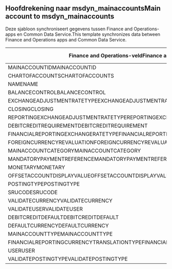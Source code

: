 ## <a name="main-account-to-msdyn_mainaccounts"></a><span data-ttu-id="1e1e3-101">Hoofdrekening naar msdyn_mainaccounts</span><span class="sxs-lookup"><span data-stu-id="1e1e3-101">Main account to msdyn_mainaccounts</span></span>

<span data-ttu-id="1e1e3-102">Deze sjabloon synchroniseert gegevens tussen Finance and Operations-apps en Common Data Service.</span><span class="sxs-lookup"><span data-stu-id="1e1e3-102">This template synchronizes data between Finance and Operations apps and Common Data Service.</span></span>

<span data-ttu-id="1e1e3-103">Finance and Operations-veld</span><span class="sxs-lookup"><span data-stu-id="1e1e3-103">Finance and Operations field</span></span> | <span data-ttu-id="1e1e3-104">Toewijzingstype</span><span class="sxs-lookup"><span data-stu-id="1e1e3-104">Map type</span></span> | <span data-ttu-id="1e1e3-105">Ander Dynamics 365-veld</span><span class="sxs-lookup"><span data-stu-id="1e1e3-105">Other Dynamics 365 field</span></span> | <span data-ttu-id="1e1e3-106">Standaardwaarde</span><span class="sxs-lookup"><span data-stu-id="1e1e3-106">Default value</span></span>
---|---|---|---
<span data-ttu-id="1e1e3-107">MAINACCOUNTID</span><span class="sxs-lookup"><span data-stu-id="1e1e3-107">MAINACCOUNTID</span></span> | = | <span data-ttu-id="1e1e3-108">msdyn_accountnumber</span><span class="sxs-lookup"><span data-stu-id="1e1e3-108">msdyn_accountnumber</span></span> | 
<span data-ttu-id="1e1e3-109">CHARTOFACCOUNTS</span><span class="sxs-lookup"><span data-stu-id="1e1e3-109">CHARTOFACCOUNTS</span></span> | = | <span data-ttu-id="1e1e3-110">msdyn_chartofaccounts.msdyn_name</span><span class="sxs-lookup"><span data-stu-id="1e1e3-110">msdyn_chartofaccounts.msdyn_name</span></span> | 
<span data-ttu-id="1e1e3-111">NAME</span><span class="sxs-lookup"><span data-stu-id="1e1e3-111">NAME</span></span> | = | <span data-ttu-id="1e1e3-112">msdyn_name</span><span class="sxs-lookup"><span data-stu-id="1e1e3-112">msdyn_name</span></span> | 
<span data-ttu-id="1e1e3-113">BALANCECONTROL</span><span class="sxs-lookup"><span data-stu-id="1e1e3-113">BALANCECONTROL</span></span> | >< | <span data-ttu-id="1e1e3-114">msdyn_balancecontrol</span><span class="sxs-lookup"><span data-stu-id="1e1e3-114">msdyn_balancecontrol</span></span> | 
<span data-ttu-id="1e1e3-115">EXCHANGEADJUSTMENTRATETYPE</span><span class="sxs-lookup"><span data-stu-id="1e1e3-115">EXCHANGEADJUSTMENTRATETYPE</span></span> | = | <span data-ttu-id="1e1e3-116">msdyn_exchangeadjustmentratetype.msdyn_name</span><span class="sxs-lookup"><span data-stu-id="1e1e3-116">msdyn_exchangeadjustmentratetype.msdyn_name</span></span> | 
<span data-ttu-id="1e1e3-117">CLOSING</span><span class="sxs-lookup"><span data-stu-id="1e1e3-117">CLOSING</span></span> | >< | <span data-ttu-id="1e1e3-118">msdyn_closing</span><span class="sxs-lookup"><span data-stu-id="1e1e3-118">msdyn_closing</span></span> | 
<span data-ttu-id="1e1e3-119">REPORTINGEXCHANGEADJUSTMENTRATETYPE</span><span class="sxs-lookup"><span data-stu-id="1e1e3-119">REPORTINGEXCHANGEADJUSTMENTRATETYPE</span></span> | = | <span data-ttu-id="1e1e3-120">msdyn_reportingexchangeadjustmentratetype.msdyn_name</span><span class="sxs-lookup"><span data-stu-id="1e1e3-120">msdyn_reportingexchangeadjustmentratetype.msdyn_name</span></span> | 
<span data-ttu-id="1e1e3-121">DEBITCREDITREQUIREMENT</span><span class="sxs-lookup"><span data-stu-id="1e1e3-121">DEBITCREDITREQUIREMENT</span></span> | >< | <span data-ttu-id="1e1e3-122">msdyn_debitcreditrequirement</span><span class="sxs-lookup"><span data-stu-id="1e1e3-122">msdyn_debitcreditrequirement</span></span> | 
<span data-ttu-id="1e1e3-123">FINANCIALREPORTINGEXCHANGERATETYPE</span><span class="sxs-lookup"><span data-stu-id="1e1e3-123">FINANCIALREPORTINGEXCHANGERATETYPE</span></span> | = | <span data-ttu-id="1e1e3-124">msdyn_financialreportingexchangeratetype.msdyn_name</span><span class="sxs-lookup"><span data-stu-id="1e1e3-124">msdyn_financialreportingexchangeratetype.msdyn_name</span></span> | 
<span data-ttu-id="1e1e3-125">FOREIGNCURRENCYREVALUATION</span><span class="sxs-lookup"><span data-stu-id="1e1e3-125">FOREIGNCURRENCYREVALUATION</span></span> | >< | <span data-ttu-id="1e1e3-126">msdyn_foreigncurrencyrevaluation</span><span class="sxs-lookup"><span data-stu-id="1e1e3-126">msdyn_foreigncurrencyrevaluation</span></span> | 
<span data-ttu-id="1e1e3-127">MAINACCOUNTCATEGORY</span><span class="sxs-lookup"><span data-stu-id="1e1e3-127">MAINACCOUNTCATEGORY</span></span> | = | <span data-ttu-id="1e1e3-128">msdyn_mainaccountcategoryname</span><span class="sxs-lookup"><span data-stu-id="1e1e3-128">msdyn_mainaccountcategoryname</span></span> | 
<span data-ttu-id="1e1e3-129">MANDATORYPAYMENTREFERENCE</span><span class="sxs-lookup"><span data-stu-id="1e1e3-129">MANDATORYPAYMENTREFERENCE</span></span> | >< | <span data-ttu-id="1e1e3-130">msdyn_mandatorypaymentreference</span><span class="sxs-lookup"><span data-stu-id="1e1e3-130">msdyn_mandatorypaymentreference</span></span> | 
<span data-ttu-id="1e1e3-131">MONETARY</span><span class="sxs-lookup"><span data-stu-id="1e1e3-131">MONETARY</span></span> | >< | <span data-ttu-id="1e1e3-132">msdyn_monetary</span><span class="sxs-lookup"><span data-stu-id="1e1e3-132">msdyn_monetary</span></span> | 
<span data-ttu-id="1e1e3-133">OFFSETACCOUNTDISPLAYVALUE</span><span class="sxs-lookup"><span data-stu-id="1e1e3-133">OFFSETACCOUNTDISPLAYVALUE</span></span> | = | <span data-ttu-id="1e1e3-134">msdyn_offsetaccount</span><span class="sxs-lookup"><span data-stu-id="1e1e3-134">msdyn_offsetaccount</span></span> | 
<span data-ttu-id="1e1e3-135">POSTINGTYPE</span><span class="sxs-lookup"><span data-stu-id="1e1e3-135">POSTINGTYPE</span></span> | >< | <span data-ttu-id="1e1e3-136">msdyn_postingtype</span><span class="sxs-lookup"><span data-stu-id="1e1e3-136">msdyn_postingtype</span></span> | 
<span data-ttu-id="1e1e3-137">SRUCODE</span><span class="sxs-lookup"><span data-stu-id="1e1e3-137">SRUCODE</span></span> | = | <span data-ttu-id="1e1e3-138">msdyn_srucode</span><span class="sxs-lookup"><span data-stu-id="1e1e3-138">msdyn_srucode</span></span> | 
<span data-ttu-id="1e1e3-139">VALIDATECURRENCY</span><span class="sxs-lookup"><span data-stu-id="1e1e3-139">VALIDATECURRENCY</span></span> | >< | <span data-ttu-id="1e1e3-140">msdyn_validatecurrencycode</span><span class="sxs-lookup"><span data-stu-id="1e1e3-140">msdyn_validatecurrencycode</span></span> | 
<span data-ttu-id="1e1e3-141">VALIDATEUSER</span><span class="sxs-lookup"><span data-stu-id="1e1e3-141">VALIDATEUSER</span></span> | >< | <span data-ttu-id="1e1e3-142">msdyn_validateuser</span><span class="sxs-lookup"><span data-stu-id="1e1e3-142">msdyn_validateuser</span></span> | 
<span data-ttu-id="1e1e3-143">DEBITCREDITDEFAULT</span><span class="sxs-lookup"><span data-stu-id="1e1e3-143">DEBITCREDITDEFAULT</span></span> | >< | <span data-ttu-id="1e1e3-144">msdyn_debitcreditdefault</span><span class="sxs-lookup"><span data-stu-id="1e1e3-144">msdyn_debitcreditdefault</span></span> | 
<span data-ttu-id="1e1e3-145">DEFAULTCURRENCY</span><span class="sxs-lookup"><span data-stu-id="1e1e3-145">DEFAULTCURRENCY</span></span> | = | <span data-ttu-id="1e1e3-146">msdyn_defaultcurrency.isocurrencycode</span><span class="sxs-lookup"><span data-stu-id="1e1e3-146">msdyn_defaultcurrency.isocurrencycode</span></span> | 
<span data-ttu-id="1e1e3-147">MAINACCOUNTTYPE</span><span class="sxs-lookup"><span data-stu-id="1e1e3-147">MAINACCOUNTTYPE</span></span> | >< | <span data-ttu-id="1e1e3-148">msdyn_mainaccounttype</span><span class="sxs-lookup"><span data-stu-id="1e1e3-148">msdyn_mainaccounttype</span></span> | 
<span data-ttu-id="1e1e3-149">FINANCIALREPORTINGCURRENCYTRANSLATIONTYPE</span><span class="sxs-lookup"><span data-stu-id="1e1e3-149">FINANCIALREPORTINGCURRENCYTRANSLATIONTYPE</span></span> | >< | <span data-ttu-id="1e1e3-150">msdyn_financialreportingcurrencytrantype</span><span class="sxs-lookup"><span data-stu-id="1e1e3-150">msdyn_financialreportingcurrencytrantype</span></span> | 
<span data-ttu-id="1e1e3-151">USER</span><span class="sxs-lookup"><span data-stu-id="1e1e3-151">USER</span></span> | = | <span data-ttu-id="1e1e3-152">msdyn_user</span><span class="sxs-lookup"><span data-stu-id="1e1e3-152">msdyn_user</span></span> | 
<span data-ttu-id="1e1e3-153">VALIDATEPOSTINGTYPE</span><span class="sxs-lookup"><span data-stu-id="1e1e3-153">VALIDATEPOSTINGTYPE</span></span> | >< | <span data-ttu-id="1e1e3-154">msdyn_validateposting</span><span class="sxs-lookup"><span data-stu-id="1e1e3-154">msdyn_validateposting</span></span> | 
